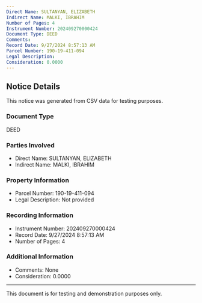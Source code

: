 ```yaml
---
Direct Name: SULTANYAN, ELIZABETH
Indirect Name: MALKI, IBRAHIM
Number of Pages: 4
Instrument Number: 202409270000424
Document Type: DEED
Comments: 
Record Date: 9/27/2024 8:57:13 AM
Parcel Number: 190-19-411-094
Legal Description: 
Consideration: 0.0000
---
```


## Notice Details

This notice was generated from CSV data for testing purposes.

### Document Type
DEED

### Parties Involved
- Direct Name: SULTANYAN, ELIZABETH
- Indirect Name: MALKI, IBRAHIM

### Property Information
- Parcel Number: 190-19-411-094
- Legal Description: Not provided

### Recording Information
- Instrument Number: 202409270000424
- Record Date: 9/27/2024 8:57:13 AM
- Number of Pages: 4

### Additional Information
- Comments: None
- Consideration: 0.0000

---

This document is for testing and demonstration purposes only.
